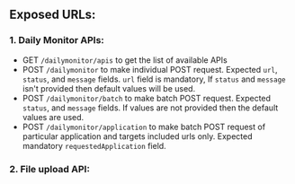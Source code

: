 ## Exposed URLs:

### 1. Daily Monitor APIs:

- GET `/dailymonitor/apis` to get the list of available APIs
- POST `/dailymonitor` to make individual POST request. Expected `url`, `status`, and `message` fields. `url` field is mandatory, If `status` and `message` isn't provided then default values will be used.
- POST `/dailymonitor/batch` to make batch POST request. Expected `status`, and `message` fields. If values are not provided then the default values are used.
- POST `/dailymonitor/application` to make batch POST request of particular application and targets included urls only. Expected mandatory `requestedApplication` field.

### 2. File upload API:
